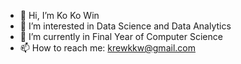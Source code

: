 - 👋 Hi, I’m Ko Ko Win
- 👀 I’m interested in Data Science and Data Analytics 
- 🌱 I’m currently in Final Year of Computer Science
- 📫 How to reach me: krewkkw@gmail.com 

<!---
sulkkw/sulkkw is a ✨ special ✨ repository because its `README.md` (this file) appears on your GitHub profile.
You can click the Preview link to take a look at your changes.
--->
